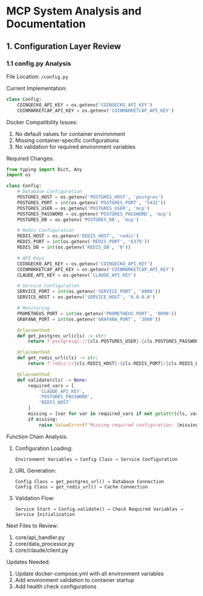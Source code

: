 # MCP System Analysis and Documentation

## 1. Configuration Layer Review

### 1.1 config.py Analysis
File Location: `/config.py`

Current Implementation:
```python
class Config:
    COINGECKO_API_KEY = os.getenv('COINGECKO_API_KEY')
    COINMARKETCAP_API_KEY = os.getenv('COINMARKETCAP_API_KEY')
```

Docker Compatibility Issues:
1. No default values for container environment
2. Missing container-specific configurations
3. No validation for required environment variables

Required Changes:
```python
from typing import Dict, Any
import os

class Config:
    # Database Configuration
    POSTGRES_HOST = os.getenv('POSTGRES_HOST', 'postgres')
    POSTGRES_PORT = int(os.getenv('POSTGRES_PORT', '5432'))
    POSTGRES_USER = os.getenv('POSTGRES_USER', 'mcp')
    POSTGRES_PASSWORD = os.getenv('POSTGRES_PASSWORD', 'mcp')
    POSTGRES_DB = os.getenv('POSTGRES_DB', 'mcp')

    # Redis Configuration
    REDIS_HOST = os.getenv('REDIS_HOST', 'redis')
    REDIS_PORT = int(os.getenv('REDIS_PORT', '6379'))
    REDIS_DB = int(os.getenv('REDIS_DB', '0'))

    # API Keys
    COINGECKO_API_KEY = os.getenv('COINGECKO_API_KEY')
    COINMARKETCAP_API_KEY = os.getenv('COINMARKETCAP_API_KEY')
    CLAUDE_API_KEY = os.getenv('CLAUDE_API_KEY')

    # Service Configuration
    SERVICE_PORT = int(os.getenv('SERVICE_PORT', '8000'))
    SERVICE_HOST = os.getenv('SERVICE_HOST', '0.0.0.0')

    # Monitoring
    PROMETHEUS_PORT = int(os.getenv('PROMETHEUS_PORT', '9090'))
    GRAFANA_PORT = int(os.getenv('GRAFANA_PORT', '3000'))

    @classmethod
    def get_postgres_url(cls) -> str:
        return f'postgresql://{cls.POSTGRES_USER}:{cls.POSTGRES_PASSWORD}@{cls.POSTGRES_HOST}:{cls.POSTGRES_PORT}/{cls.POSTGRES_DB}'

    @classmethod
    def get_redis_url(cls) -> str:
        return f'redis://{cls.REDIS_HOST}:{cls.REDIS_PORT}/{cls.REDIS_DB}'

    @classmethod
    def validate(cls) -> None:
        required_vars = [
            'CLAUDE_API_KEY',
            'POSTGRES_PASSWORD',
            'REDIS_HOST'
        ]
        missing = [var for var in required_vars if not getattr(cls, var)]
        if missing:
            raise ValueError(f'Missing required configuration: {missing}')
```

Function Chain Analysis:
1. Configuration Loading:
   ```
   Environment Variables → Config Class → Service Configuration
   ```

2. URL Generation:
   ```
   Config Class → get_postgres_url() → Database Connection
   Config Class → get_redis_url() → Cache Connection
   ```

3. Validation Flow:
   ```
   Service Start → Config.validate() → Check Required Variables → Service Initialization
   ```

Next Files to Review:
1. core/api_handler.py
2. core/data_processor.py
3. core/claude/client.py

Updates Needed:
1. Update docker-compose.yml with all environment variables
2. Add environment validation to container startup
3. Add health check configurations